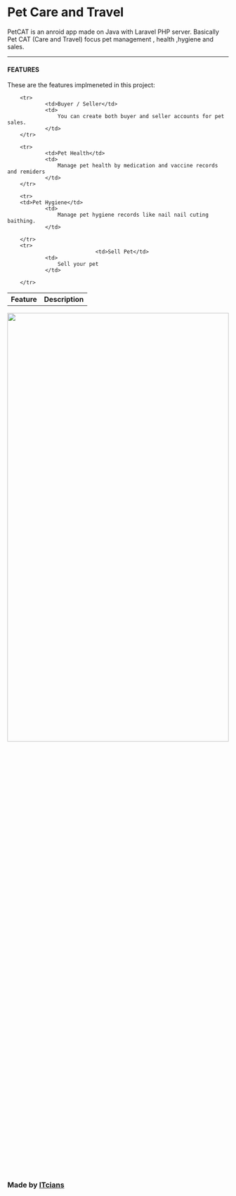 <h1>Pet Care and Travel</h1>
<p>PetCAT is an anroid app made on Java with Laravel PHP server. Basically Pet CAT (Care and Travel) focus pet
        management , health ,hygiene and sales.</p>
<hr>
    <h4>FEATURES</h4>
    <p>These are the features implmeneted in this project:</p>
    <table>
        <tr>
                <th>Feature</th>
                <th>Description</th>
        </tr>
        
        <tr>
                <td>Buyer / Seller</td>
                <td>
                    You can create both buyer and seller accounts for pet sales.
                </td>
        </tr>
        
        <tr>
                <td>Pet Health</td>
                <td>
                    Manage pet health by medication and vaccine records and remiders
                </td>
        </tr>
        
        <tr>
        <td>Pet Hygiene</td>
                <td>
                    Manage pet hygiene records like nail nail cuting baithing.
                </td>

        </tr>
        <tr>
                                <td>Sell Pet</td>
                <td>
                    Sell your pet
                </td>

        </tr>
</table>
<img src='https://itcians.com/wp-content/uploads/2022/02/Logo-of-ITcians-01-scaled.jpg'
        style="width:100%;height:50%">
    <h3>Made by <a href='https://itcians.com'>ITcians</a></h3><br>
